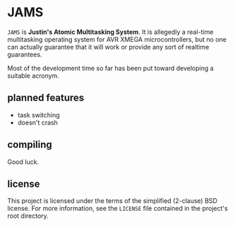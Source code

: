JAMS
=========
`JAMS` is **Justin's Atomic Multitasking System**. It is allegedly a real-time
multitasking operating system for AVR XMEGA microcontrollers, but no one can
actually guarantee that it will work or provide any sort of realtime guarantees.

Most of the development time so far has been put toward developing a suitable
acronym.

planned features
----------------

- task switching
- doesn't crash

compiling
---------
Good luck.

license
-------
This project is licensed under the terms of the simplified (2-clause) BSD
license. For more information, see the `LICENSE` file contained in the project's
root directory.
